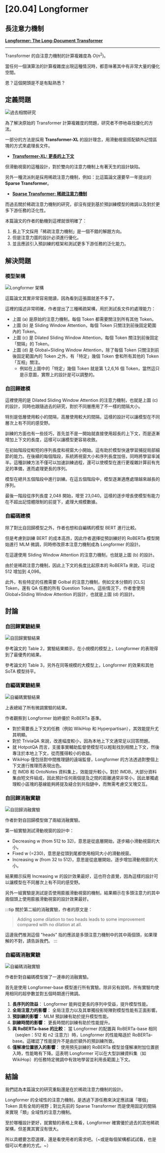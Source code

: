# [20.04] Longformer

## 長注意力機制

[**Longformer: The Long-Document Transformer**](https://arxiv.org/abs/2004.05150)

---

Transformer 的自注意力機制的計算複雜度為 $O(n^2)$。

當任何一個演算法的計算複雜度出現這種情況時，都意味著其中有非常大量的優化空間。

恩？這個開頭是不是有點熟悉？

## 定義問題

![過去相關研究](./img/img1.jpg)

為了解決原始的 Transformer 計算複雜度的問題，研究者不停地尋找優化的方法。

一部分的方法是採用 **Transformer-XL** 的設計理念，用滑動視窗搭配額外記憶區塊的方式來處理長文件。

- [**Transformer-XL: 更長的上下文**](../1901-transformer-xl/index.md)

但滑動視窗的這種設計，對於雙向的注意力機制上有著天生的設計缺陷。

另外一種流派則是採用稀疏注意力機制，例如：比這篇論文還要早一年提出的 **Sparse Transformer**。

- [**Sparse Transformer: 稀疏注意力機制**](../1904-sparse-transformer/index.md)

而過去關於稀疏注意力機制的研究，卻沒有提到基於預訓練模型的微調以及對於更多下游任務的泛化性。

本篇論文的作者的動機到這裡就很明確了：

1. 長上下文採用「稀疏注意力機制」是一個不錯的解題方向。
2. 但是注意力圖的設計必須進行優化。
3. 並且應該引入預訓練的框架和測試更多下游任務的泛化能力。

## 解決問題

### 模型架構

![Longformer 架構](./img/img2.jpg)

這篇論文其實非常容易閱讀，因為看到這張圖就差不多了。

這裡的描述非常明確，作者提出了三種稀疏架構，用於測試長文件的處理能力：

- 上圖 (a) 是原始的注意力機制，每個 Token 都需要關注到所有其他 Token。
- 上圖 (b) 是 Sliding Window Attention，每個 Token 只關注到前後固定範圍內的 Token。
- 上圖 (c) 是 Dilated Sliding Window Attention，每個 Token 關注到前後固定「間隔」的 Token。
- 上圖 (d) 是 Global+Sliding Window Attention，除了每個 Token 只關注到前後固定範圍內的 Token 之外，有「特定」幾個 Token 會和所有其他的 Token 「互相」關注。
  - 例如在上圖中的「特定」幾個 Token 就是第 1,2,6,16 個 Token，當然這只是示意圖，實際上的設計是可以調整的。

### 自回歸建模

這裡使用的是 Dilated Sliding Window Attention 的注意力機制，也就是上圖 (c) 的設計，同時也跟隨過去的研究，對於不同層應用了不一樣的間隔大小。

特別是低層使用較小的間隔，高層使用較大的間隔，這樣的設計可以讓模型在不同層次上有不同的感受野。

訓練的方面也有一些技巧，首先並不是一開始就直接使用超長的上下文，而是逐漸增加上下文的長度，這樣可以讓模型更容易收斂。

在初始階段從較短的序列長度和視窗大小開始。這有助於模型快速學習捕捉局部細節的能力。在後續的每個階段，系統將視窗大小和序列長度加倍，同時將學習率減半。這種訓練方法不僅可以加速訓練過程，還可以使模型在進行更複雜計算前有充足的準備，進而處理更長的序列。

模型在總共五個階段中進行訓練。在這五個階段中，模型逐漸適應處理越來越長的序列。

最後一階段從序列長度 2,048 開始，增至 23,040。這樣的逐步增長使模型有能力在不超出記憶體限制的前提下，處理大規模數據。

### 自編碼建模

除了對比自回歸模型之外，作者也想和自編碼的模型 BERT 進行比較。

但是考慮到訓練 BERT 的成本高昂，因此作者選擇從預訓練好的 RoBERTa 模型開始進行 MLM 微調，同時修改原本注意力機制成為 Longformer 的設計。

在這邊使用 Sliding Window Attention 的注意力機制，也就是上圖 (b) 的設計。

由於是稀疏注意力機制，因此上下文的長度比起原本的 RoBERTa 來說，可以從 512 增加到 4,096。

此外，有些特定的任務需要 Golbal 的注意力機制，例如文本分類的 \[CLS\] Token，還有 QA 任務的所有 Question Token。這些情況下，作者會使用 Global+Sliding Window Attention 的設計，也就是上圖 (d) 的設計。

## 討論

### 自回歸實驗結果

![自回歸實驗結果](./img/img3.jpg)

參考論文的 Table 2，實驗結果顯示，在小規模的模型上，Longformer 的表現得到了最優秀的結果。

參考論文的 Table 3，另外在同等規模的大模型上，Longformer 的效果和其他 SoTA 模型持平。

### 自編碼實驗結果

![自編碼實驗結果](./img/img5.jpg)

上表總結了所有微調實驗的結果。

作者觀察到 Longformer 始終優於 RoBERTa 基準。

- 對於需要長上下文的任務（例如 WikiHop 和 Hyperpartisan），其效能提升尤其明顯。
- 對於 TriviaQA 來說，改進幅度較小，因為本地上下文通常足以回答問題。
- 就 HotpotQA 而言，支援事實輔助監督使模型可以輕鬆找到相關上下文，然後專注於本地上下文，從而獲得較小的收益。
- WikiHop 僅包括對中間推理鏈的遠端監督，Longformer 的方法透過對整個上下文進行推理而表現出色。
- 在 IMDB 和 OntoNotes 資料集上，效能提升較小。對於 IMDB，大部分資料集由短文件組成，因此預計任何兩個提及之間的距離通常非常小，因此單獨處理較小區塊的基線能夠將提及縫合到共指鏈中，而無需考慮交叉塊交互。

### 自回歸消融實驗

![自回歸消融實驗](./img/img4.jpg)

作者針對自回歸模型做了兩組消融實驗。

第一組實驗測試滑動視窗的設計中：

- Decreasing w (from 512 to 32)，意思是從底層開始，逐步縮小滑動視窗的大小。
- Fixed w (=230)，意思是從頭到尾都使用相同大小的滑動視窗。
- Increasing w (from 32 to 512)，意思是從底層開始，逐步增加滑動視窗的大小。

結果顯示採用 Increasing w 的設計效果最好，這也符合直覺，因為這樣的設計可以讓模型在不同層次上有不同的感受野。

另外一組實驗是測試是否使用膨脹滑動視窗的機制，結果顯示在多頭注意力的其中兩個頭上使用膨脹滑動視窗的設計效果最好。

:::tip
關於第二組的消融實驗，作者的原文是：

> Adding some dilation to two heads leads to some improvement compared with no dilation at all.

這邊我們推測這個 "heads" 指的應該是多頭注意力機制中的其中兩個頭，如果理解的不對，請告訴我們。
:::

### 自編碼消融實驗

![自編碼消融實驗](./img/img6.jpg)

作者針對自編碼模型做了一連串的消融實驗。

首先是使用 Longformer-base 模型進行所有實驗。除非另有說明，所有實驗均使用相同的超參數並對五個時期進行微調。

1. **長序列的效益**： Longformer 能夠從更長的序列中受益，提升模型性能。
2. **全局注意力的影響**： 全局注意力以及其單獨投影矩陣對模型性能有正面影響。
3. **預訓練的影響**： MLM 預訓練有助於提升模型性能。
4. **訓練時間的影響**： 更長時間的訓練有助於性能提升。
5. **與 RoBERTa-base 的比較**： 當 Longformer 的配置與 RoBERTa-base 相同（seqlen：512 和 n2 注意力）時，Longformer 的性能略遜於 RoBERTa-base。這確認了性能提升不是由於額外的預訓練所致。
6. **僅解凍位置嵌入的影響**： 使用預先訓練的 RoBERTa 模型並僅解凍附加位置嵌入時，性能略有下降。這表明 Longformer 可以在大型訓練資料集（如 WikiHop）的任務特定微調中有效地學習並利用長範圍上下文。

## 結論

我們認為本篇論文的研究重點還是在於稀疏注意力機制的設計。

Longformer 的全域性的注意力機制，是透過下游任務來決定應該讓「哪個」 Token 具有全局的視野；對比先前的 Sparse Transformer 而是使用固定的間隔來實現「類」全域性的注意力機制。

至於哪種設計更好，就實驗的表格上來看，Longformer 確實優於過去的其他稀疏架構，但差異其實沒有很大。

所以具體要怎麼選擇，還是看使用者的需求吧。（~或是每個架構都試試看，也是個可以考慮的方式。~）
